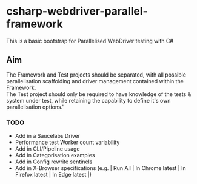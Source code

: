 # csharp-webdriver-parallel-framework

This is a basic bootstrap for Parallelised WebDriver testing with C#

## Aim

The Framework and Test projects should be separated, with all possible parallelisation scaffolding and driver management contained within the Framework.  
The Test project should only be required to have knowledge of the tests & system under test, while retaining the capability to define it's own parallelisation options.' 

### TODO

- Add in a Saucelabs Driver
- Performance test Worker count variability
- Add in CLI/Pipeline usage
- Add in Categorisation examples
- Add in Config rewrite sentinels
- Add in X-Browser specifications (e.g. | Run All | In Chrome latest | In Firefox latest | In Edge latest |)